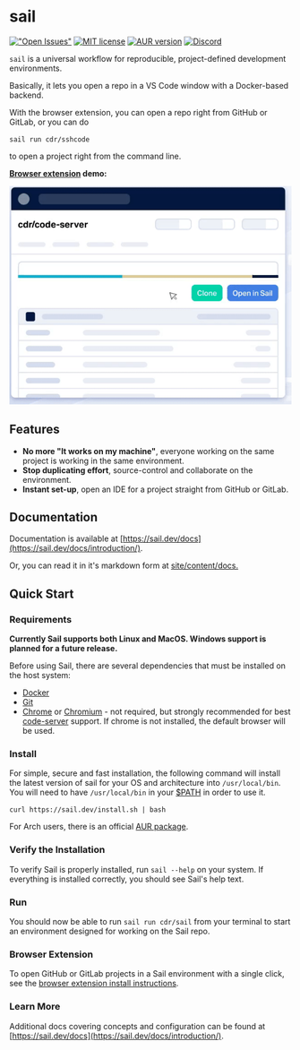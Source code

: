 # sail

[!["Open Issues"](https://img.shields.io/github/issues-raw/cdr/sail.svg)](https://github.com/cdr/sail/issues)
[![MIT license](https://img.shields.io/badge/license-MIT-green.svg)](https://github.com/cdr/sail/blob/master/LICENSE)
[![AUR version](https://img.shields.io/aur/version/sail.svg)](https://aur.archlinux.org/packages/sail/)
[![Discord](https://img.shields.io/discord/463752820026376202.svg?label=&logo=discord&logoColor=ffffff&color=7389D8&labelColor=6A7EC2)](https://discord.gg/zxSwN8Z)

`sail` is a universal workflow for reproducible, project-defined development environments.

Basically, it lets you open a repo in a VS Code window with a Docker-based backend.

With the browser extension, you can open a repo right from GitHub or GitLab, or
you can do

```
sail run cdr/sshcode
```

to open a project right from the command line.

**[Browser extension](https://sail.dev/docs/concepts/browser-extension/) demo:**

![Demo](/site/demo.gif)

## Features

- **No more "It works on my machine"**, everyone working on the same project is working in the same environment.
- **Stop duplicating effort**, source-control and collaborate on the environment.
- **Instant set-up**, open an IDE for a project straight from GitHub or GitLab.

## Documentation

Documentation is available at [https://sail.dev/docs](https://sail.dev/docs/introduction/). 

Or, you can read it in it's markdown form at [site/content/docs.](site/content/docs)

## Quick Start

### Requirements

**Currently Sail supports both Linux and MacOS. Windows support is planned for a future release.**

Before using Sail, there are several dependencies that must be installed on the host system:

- [Docker](https://docs.docker.com/install/)
- [Git](https://git-scm.com/book/en/v2/Getting-Started-Installing-Git)
- [Chrome](https://www.google.com/chrome/) or [Chromium](https://www.chromium.org/getting-involved/download-chromium) - not required, but strongly recommended for best [code-server](https://github.com/cdr/code-server) support.
If chrome is not installed, the default browser will be used.


### Install

For simple, secure and fast installation, the following command will install the latest version
of sail for your OS and architecture into `/usr/local/bin`. You will need to have `/usr/local/bin`
in your [$PATH](https://superuser.com/questions/284342/what-are-path-and-other-environment-variables-and-how-can-i-set-or-use-them) in order to use it.

```
curl https://sail.dev/install.sh | bash
```

For Arch users, there is an official [AUR package](https://aur.archlinux.org/packages/sail).

### Verify the Installation

To verify Sail is properly installed, run `sail --help` on your system. If everything is installed correctly, you should see Sail's help text.

### Run

You should now be able to run `sail run cdr/sail` from your terminal to start an environment designed for working
on the Sail repo.

### Browser Extension

To open GitHub or GitLab projects in a Sail environment with a single click, see the [browser extension install instructions](https://sail.dev/docs/browser-extension/).

### Learn More

Additional docs covering concepts and configuration can be found at [https://sail.dev/docs](https://sail.dev/docs/introduction/).

